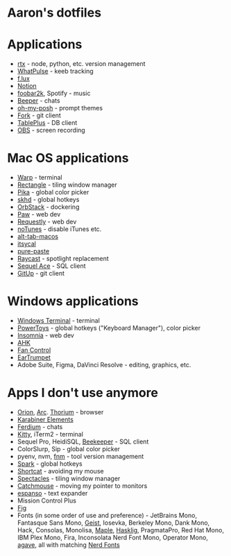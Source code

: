 # Aaron's dotfiles

# Applications

- [rtx](https://github.com/jdx/rtx) - node, python, etc. version management
- [WhatPulse](https://whatpulse.org/intentional) - keeb tracking
- [f.lux](https://justgetflux.com/)
- [Notion](https://www.notion.so/)
- [foobar2k](https://www.foobar2000.org/), Spotify - music
- [Beeper](https://www.beeper.com/) - chats
- [oh-my-posh](https://github.com/jandedobbeleer/oh-my-posh) - prompt themes
- [Fork](https://git-fork.com/) - git client
- [TablePlus](https://tableplus.com/) - DB client
- [OBS](https://obsproject.com/) - screen recording

# Mac OS applications

- [Warp](https://github.com/warpdotdev/Warp) - terminal
- [Rectangle](https://github.com/rxhanson/Rectangle/releases) - tiling window manager
- [Pika](https://github.com/superhighfives/pika) - global color picker
- [skhd](https://github.com/koekeishiya/skhd) - global hotkeys
- [OrbStack](https://orbstack.dev/) - dockering
- [Paw](https://paw.cloud/) - web dev
- [Requestly](https://github.com/requestly/requestly) - web dev
- [noTunes](https://github.com/tombonez/noTunes) - disable iTunes etc.
- [alt-tab-macos](https://github.com/lwouis/alt-tab-macos)
- [itsycal](https://www.mowglii.com/itsycal/)
- [pure-paste](https://sindresorhus.com/pure-paste)
- [Raycast](https://www.raycast.com/) - spotlight replacement
- [Sequel Ace](https://github.com/Sequel-Ace/Sequel-Ace) - SQL client
- [GitUp](https://github.com/git-up/GitUp) - git client

# Windows applications

- [Windows Terminal](https://github.com/microsoft/terminal) - terminal
- [PowerToys](https://learn.microsoft.com/en-us/windows/powertoys/install) - global hotkeys ("Keyboard Manager"), color picker
- [Insomnia](https://insomnia.rest/download) - web dev
- [AHK](https://www.autohotkey.com/)
- [Fan Control](https://github.com/Rem0o/FanControl.Releases)
- [EarTrumpet](https://eartrumpet.app/)
- Adobe Suite, Figma, DaVinci Resolve - editing, graphics, etc.

# Apps I don't use anymore

- [Orion](https://browser.kagi.com/), [Arc](https://arc.net/). [Thorium](https://github.com/Alex313031/Thorium) - browser
- [Karabiner Elements](https://github.com/pqrs-org/Karabiner-Elements)
- [Ferdium](https://github.com/ferdium/ferdium-app) - chats
- [Kitty](https://github.com/kovidgoyal/kitty), iTerm2 - terminal
- Sequel Pro, HeidiSQL,
  [Beekeeper](https://github.com/beekeeper-studio/beekeeper-studio/releases) - SQL client
- ColorSlurp, Sip - global color picker
- pyenv, nvm, [fnm](https://github.com/Schniz/fnm) - tool version management
- [Spark](https://www.shadowlab.org/softwares/spark.php) - global hotkeys
- [Shortcat](https://shortcatapp.com/) - avoiding my mouse
- [Spectacles](https://www.spectacleapp.com/) - tiling window manager
- [Catchmouse](https://github.com/round/CatchMouse) - moving my pointer to monitors
- [espanso](https://github.com/espanso/espanso) - text expander
- Mission Control Plus
- [Fig](https://fig.io/)
- Fonts (in some order of use and preference) - JetBrains Mono, Fantasque Sans Mono, [Geist](https://github.com/vercel/geist-font), Iosevka, Berkeley Mono, Dank Mono, Hack, Consolas, Monolisa, [Maple](https://github.com/subframe7536/maple-font), [Hasklig](https://github.com/i-tu/Hasklig), PragmataPro, Red Hat Mono, IBM Plex Mono, Fira, Inconsolata Nerd Font Mono, Operator Mono, [agave](https://github.com/blobject/agave), all with matching [Nerd Fonts](https://www.nerdfonts.com/font-downloads)
